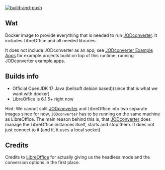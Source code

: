 [![build-and-push](https://github.com/jodconverter/docker-image-jodconverter-runtime/actions/workflows/build.yml/badge.svg)](https://github.com/jodconverter/docker-image-jodconverter-runtime/actions/workflows/build.yml)

## Wat

Docker image to provide everything that is needed to run [JODconverter](https://github.com/jodconverter/jodconverter).
It includes LibreOffice and all needed libraries.

It does not include JODconverter as an app, see [JODconverter Example Apps](https://github.com/EugenMayer/docker-image-jodconverter)
for example projects build on top of this runtime, running JODconverter example apps.

## Builds info

- Official OpenJDK 17 Java (bellsoft debian based)(since that is what we want with docker)
- LibreOffice is 6.1.5+ right now

Hint: We cannot split [JODconverter](https://github.com/jodconverter/jodconverter) and LibreOffice into two separate images since for now, `JODconverter` has to be running on the same machine as LibreOffice.
The main reason behind this is, that [JODconverter](https://github.com/sbraconnier/jodconverter) does manage the LibreOffice instances itself, starts and stop them. It does not just connect to it (and if, it uses a local socket)

## Credits

Credits to [LibreOffice](https://de.libreoffice.org/) for actually giving us the headless mode and the conversion options in the first place.


